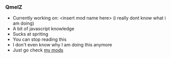 ### QmelZ
- Currently working on: \<insert mod name here> (i really dont know what i am doing)
- A bit of javascript knowledge
- Sucks at spriting
- You can stop reading this
- I don't even know why I am doing this anymore
- Just go check [my mods](https://github.com/QmelZ?tab=repositories)
